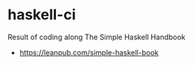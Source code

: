 # haskell-ci
Result of coding along The Simple Haskell Handbook
- https://leanpub.com/simple-haskell-book
